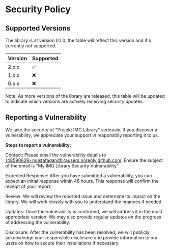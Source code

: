 # Security Policy

## Supported Versions

The library is at version 0.1.0, the table will reflect this version and it's currently not supported.

| Version | Supported          |
| ------- | ------------------ |
| 2.x.x   | :white_check_mark: | June 2024
| 1.x.x   | :x:                | December 2023
| 0.x.x   | :x:                | October 2023

Note: As more versions of the library are released, this table will be updated to indicate which versions are actively receiving security updates.

## Reporting a Vulnerability

We take the security of "Projekt IMG Library" seriously. If you discover a vulnerability, we appreciate your support in responsibly reporting it to us.

**Steps to report a vulnerability:**

Contact: Please email the vulnerability details to 148590629+mustafagandhi@users.noreply.github.com. Ensure the subject of the email is "My IMG Library Security Vulnerability".

Expected Response: After you have submitted a vulnerability, you can expect an initial response within 48 hours. This response will confirm the receipt of your report.

Review: We will review the reported issue and determine its impact on the library. We will work closely with you to understand the nuances if needed.

Updates: Once the vulnerability is confirmed, we will address it in the most appropriate version. We may also provide regular updates on the progress of addressing the vulnerability.

Disclosure: After the vulnerability has been resolved, we will publicly acknowledge your responsible disclosure and provide information to our users on how to secure their installations if necessary.
